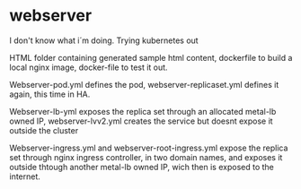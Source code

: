 # webserver

I don't know what i´m doing.
Trying kubernetes out


HTML folder containing generated sample html content, dockerfile to build a local nginx image, docker-file to test it out. 

Webserver-pod.yml defines the pod, webserver-replicaset.yml defines it again, this time in HA. 

Webserver-lb-yml exposes the replica set through an allocated metal-lb owned IP, webserver-lvv2.yml creates the service but doesnt expose it outside the cluster

Webserver-ingress.yml and webserver-root-ingress.yml expose the replica set through nginx ingress controller, in two domain names, and exposes it outside thtough another metal-lb owned IP, wich then is exposed to the internet.
